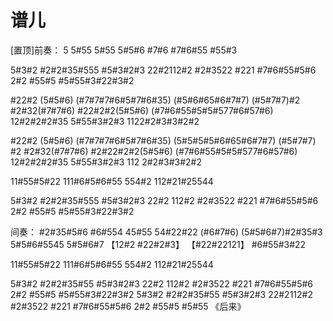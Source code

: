 # 谱儿









[置顶]前奏：
5 5#55 5#55 5#5#6 
#7#6 #7#6#55 #55#3

5#3#2 #2#2#35#555 #5#3#2#3 
22#2112#2 #2#3522
#221 #7#6#55#5#6 2#2 
#55#5 #5#55#3#22#3#2

#22#2 (5#5#6) 
(#7#7#7#6#5#7#6#35) 
(#5#6#65#6#7#7) 
(#5#7#7)#2 #2#32(#7#7#6)
#22#2#2(5#5#6) 
(#7#6#55#5#5#577#6#57#6)
12#2#2#2#35 5#55#3#2#3 
1122#2#3#3#2#2

#22#2 (5#5#6) 
(#7#7#7#6#5#7#6#35) 
(5#5#5#5#6#65#6#7#7) 
(#5#7#7) #2 #2#32(#7#7#6)
#2#22#2#2(5#5#6) 
(#7#6#55#5#5#577#6#57#6)
12#2#2#2#35 5#55#3#2#3 
112 2#2#3#3#2#2

11#55#5#22 
111#6#5#6#55
554#2 112#21#25544

5#3#2 #2#2#35#555
#5#3#2#3 
22#2 112#2 #2#3522
#221 #7#6#55#5#6 2#2 
#55#5 #5#55#3#22#3#2

间奏：
#2#35#5#6
#6#554 45#55
54#22#22 (#6#7#6)
(5#5#6#7)#2#35#3
5#5#6#5545
5#5#6#7
【12#2 #22#2#3】
【#22#22121】 #6#55#3#22

11#55#5#22 
111#6#5#6#55
554#2 112#21#25544

5#3#2 #2#2#35#55 
#5#3#2#3 
22#2 112#2 #2#3522
#221 #7#6#55#5#6 2#2 
#55#5 #5#55#3#22#3#2
5#3#2 #2#2#35#55 
#5#3#2#3 
22#2112#2 #2#3522
#221 #7#6#55#5#6 2#2 
#55#5 #5#55 
《后来》








